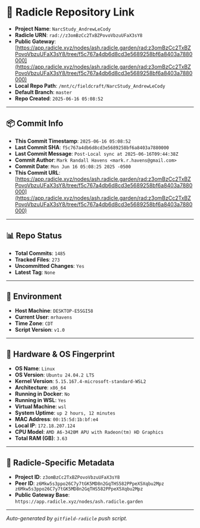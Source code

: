 # 🔗 Radicle Repository Link

- **Project Name**: `NarcStudy_AndrewLeCody`
- **Radicle URN**: `rad://z3omBzCc2TxBZPovoVbzuUFaX3sY8`
- **Public Gateway**: [https://app.radicle.xyz/nodes/ash.radicle.garden/rad:z3omBzCc2TxBZPovoVbzuUFaX3sY8/tree/f5c767a4db6d8cd3e5689258bf6a8403a7880000](https://app.radicle.xyz/nodes/ash.radicle.garden/rad:z3omBzCc2TxBZPovoVbzuUFaX3sY8/tree/f5c767a4db6d8cd3e5689258bf6a8403a7880000)
- **Local Repo Path**: `/mnt/c/fieldcraft/NarcStudy_AndrewLeCody`
- **Default Branch**: `master`
- **Repo Created**: `2025-06-16 05:08:52`

---

## 📦 Commit Info

- **This Commit Timestamp**: `2025-06-16 05:08:52`
- **Last Commit SHA**: `f5c767a4db6d8cd3e5689258bf6a8403a7880000`
- **Last Commit Message**: `Post-Local sync at 2025-06-16T09:44:38Z`
- **Commit Author**: `Mark Randall Havens <mark.r.havens@gmail.com>`
- **Commit Date**: `Mon Jun 16 05:08:25 2025 -0500`
- **This Commit URL**: [https://app.radicle.xyz/nodes/ash.radicle.garden/rad:z3omBzCc2TxBZPovoVbzuUFaX3sY8/tree/f5c767a4db6d8cd3e5689258bf6a8403a7880000](https://app.radicle.xyz/nodes/ash.radicle.garden/rad:z3omBzCc2TxBZPovoVbzuUFaX3sY8/tree/f5c767a4db6d8cd3e5689258bf6a8403a7880000)

---

## 📊 Repo Status

- **Total Commits**: `1485`
- **Tracked Files**: `273`
- **Uncommitted Changes**: `Yes`
- **Latest Tag**: `None`

---

## 🧭 Environment

- **Host Machine**: `DESKTOP-E5SGI58`
- **Current User**: `mrhavens`
- **Time Zone**: `CDT`
- **Script Version**: `v1.0`

---

## 🧬 Hardware & OS Fingerprint

- **OS Name**: `Linux`
- **OS Version**: `Ubuntu 24.04.2 LTS`
- **Kernel Version**: `5.15.167.4-microsoft-standard-WSL2`
- **Architecture**: `x86_64`
- **Running in Docker**: `No`
- **Running in WSL**: `Yes`
- **Virtual Machine**: `wsl`
- **System Uptime**: `up 2 hours, 12 minutes`
- **MAC Address**: `00:15:5d:1b:bf:e4`
- **Local IP**: `172.18.207.124`
- **CPU Model**: `AMD A6-3420M APU with Radeon(tm) HD Graphics`
- **Total RAM (GB)**: `3.63`

---

## 🌱 Radicle-Specific Metadata

- **Project ID**: `z3omBzCc2TxBZPovoVbzuUFaX3sY8`
- **Peer ID**: `z6Mkw5s3ppo26C7y7tGK5MD8n2GqTHS582PPpeX5Xqbu2Mpz
z6Mkw5s3ppo26C7y7tGK5MD8n2GqTHS582PPpeX5Xqbu2Mpz`
- **Public Gateway Base**: `https://app.radicle.xyz/nodes/ash.radicle.garden`

---

_Auto-generated by `gitfield-radicle` push script._
